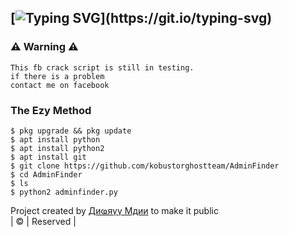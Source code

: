 ## [![Typing SVG](https://readme-typing-svg.herokuapp.com?font=Rockstar-ExtraBold&color=F33A6A&lines=WELCOME+TO+CR4CK+FB+BY+ANGRY+MANN;)](https://git.io/typing-svg)

### ⚠ Warning ⚠

```
This fb crack script is still in testing. 
if there is a problem
contact me on facebook
```
### The Ezy Method
```INSTALASION
$ pkg upgrade && pkg update
$ apt install python
$ apt install python2
$ apt install git
$ git clone https://github.com/kobustorghostteam/AdminFinder
$ cd AdminFinder
$ ls
$ python2 adminfinder.py
```
Project created by <a href="https://www.facebook.com/profile.php?id=100078689373767">Диҩяүү Мдии</a> to make it public
    <br>
       | © |
        Reserved |
    <br> 
</p>

